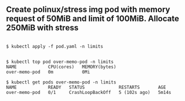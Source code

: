 ## Create polinux/stress img pod with memory request of 50MiB and limit of 100MiB. Allocate 250MiB with stress

```

$ kubectl apply -f pod.yaml -n limits


$ kubectl top pod over-memo-pod -n limits
NAME            CPU(cores)   MEMORY(bytes)   
over-memo-pod   0m           0Mi      

$ kubectl get pods over-memo-pod -n limits
NAME            READY   STATUS             RESTARTS       AGE
over-memo-pod   0/1     CrashLoopBackOff   5 (102s ago)   5m14s
```
